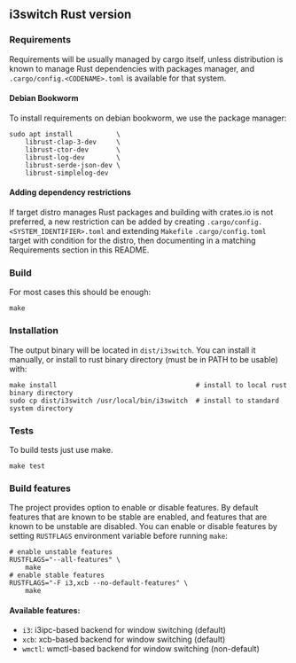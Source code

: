 ## i3switch Rust version

### Requirements

Requirements will be usually managed by cargo itself, unless distribution is known
to manage Rust dependencies with packages manager, and `.cargo/config.<CODENAME>.toml`
is available for that system.

#### Debian Bookworm

To install requirements on debian bookworm, we use the package manager:

    sudo apt install           \
        librust-clap-3-dev     \
        librust-ctor-dev       \
        librust-log-dev        \
        librust-serde-json-dev \
        librust-simplelog-dev

#### Adding dependency restrictions

If target distro manages Rust packages and building with crates.io is not preferred,
a new restriction can be added by creating `.cargo/config.<SYSTEM_IDENTIFIER>.toml`
and extending `Makefile` `.cargo/config.toml` target with condition for the distro,
then documenting in a matching Requirements section in this README.

### Build

For most cases this should be enough:

    make

### Installation

The output binary will be located in `dist/i3switch`. You can install it manually,
or install to rust binary directory (must be in PATH to be usable) with:

    make install                                   # install to local rust binary directory
    sudo cp dist/i3switch /usr/local/bin/i3switch  # install to standard system directory

### Tests

To build tests just use make.

    make test

### Build features

The project provides option to enable or disable features. By default features that
are known to be stable are enabled, and features that are known to be unstable
are disabled. You can enable or disable features by setting `RUSTFLAGS` environment
variable before running `make`:

    # enable unstable features
    RUSTFLAGS="--all-features" \
        make
    # enable stable features
    RUSTFLAGS="-F i3,xcb --no-default-features" \
        make

#### Available features:

- `i3`: i3ipc-based backend for window switching (default)
- `xcb`: xcb-based backend for window switching (default)
- `wmctl`: wmctl-based backend for window switching (non-default)
